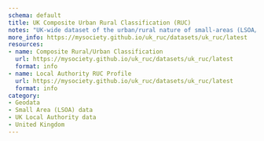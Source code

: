 ```yaml
---
schema: default
title: UK Composite Urban Rural Classification (RUC)
notes: "UK-wide dataset of the urban/rural nature of small-areas (LSOA/DZ/SOAs)\n"
more_info: https://mysociety.github.io/uk_ruc/datasets/uk_ruc/latest
resources:
- name: Composite Rural/Urban Classification
  url: https://mysociety.github.io/uk_ruc/datasets/uk_ruc/latest
  format: info
- name: Local Authority RUC Profile
  url: https://mysociety.github.io/uk_ruc/datasets/uk_ruc/latest
  format: info
category:
- Geodata
- Small Area (LSOA) data
- UK Local Authority data
- United Kingdom
---
```

